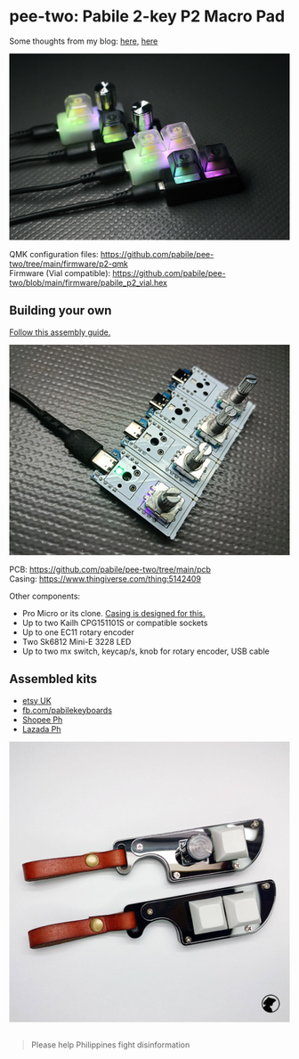 # pee-two: Pabile 2-key P2 Macro Pad

Some thoughts from my blog: [here](https://pabileonline.blogspot.com/2021/11/1x2-2-key-macro-pad.html), [here](https://pabileonline.blogspot.com/2022/03/a-brief-introduction-to-p2-p9v2-p40v3.html)  

![p2 pee-two Pabile2](https://github.com/pabile/pee-two/blob/2e16d40bc188a089ef017f76e408057dc2d90b49/img/_DSC8363-sm.jpg) 

QMK configuration files: https://github.com/pabile/pee-two/tree/main/firmware/p2-qmk  
Firmware (Vial compatible): https://github.com/pabile/pee-two/blob/main/firmware/pabile_p2_vial.hex  

## Building your own

[Follow this assembly guide.](https://github.com/pabile/Pabile-Keyboards/wiki/P2-Macropad)

![p2 pcb](https://github.com/pabile/pee-two/blob/2e16d40bc188a089ef017f76e408057dc2d90b49/img/p2-pcb.jpg) 


PCB: https://github.com/pabile/pee-two/tree/main/pcb  
Casing: https://www.thingiverse.com/thing:5142409

Other components:
- Pro Micro or its clone.  [Casing is designed for this.](https://github.com/pabile/pee-two/blob/main/img/promicro-typec-sm.jpg) 
- Up to two Kailh CPG151101S or compatible sockets
- Up to one EC11 rotary encoder
- Two Sk6812 Mini-E 3228 LED
- Up to two mx switch, keycap/s, knob for rotary encoder, USB cable


## Assembled kits
- [etsy UK](https://pabilekeyboards.etsy.com)
- [fb.com/pabilekeyboards](https://www.facebook.com/pabilekeyboards) 
- [Shopee Ph](https://shp.ee/8jv9s9j) 
- [Lazada Ph](http://lazada.com.ph/pabile)


![P2 in stacked acrylic casing](https://github.com/pabile/Pabile-Keyboards/raw/main/img/p2-blade-08.jpg) 

## 

> Please help Philippines fight disinformation
